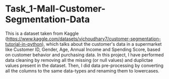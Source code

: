 # Task_1-Mall-Customer-Segmentation-Data
This is a dataset taken from Kaggle (https://www.kaggle.com/datasets/vjchoudhary7/customer-segmentation-tutorial-in-python), which talks about the customer's data in a supermarket like Customer ID, Gender, Age, Annual Income and Spending Score, based on customer behavior and purchasing data. In this project, I have performed data cleaning by removing all the missing (or null values) and duplictae values present in the dataset. Then, I did data pre-processing by converting all the columns to the same data-types and renaming them to lowercases. 
